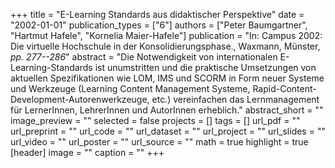 +++
title = "E-Learning Standards aus didaktischer Perspektive"
date = "2002-01-01"
publication_types = ["6"]
authors = ["Peter Baumgartner", "Hartmut Hafele", "Kornelia Maier-Hafele"]
publication = "In: Campus 2002: Die virtuelle Hochschule in der Konsolidierungsphase., Waxmann, Münster, _pp. 277--286_"
abstract = "Die Notwendigkeit von internationalen E-Learning-Standards ist unumstritten und die praktische Umsetzungen von aktuellen Spezifikationen wie LOM, IMS und SCORM in Form neuer Systeme und Werkzeuge (Learning Content Management Systeme, Rapid-Content-Development-Autorenwerkzeuge, etc.) vereinfachen das Lernmanagement für LernerInnen, LehrerInnen und AutorInnen erheblich."
abstract_short = ""
image_preview = ""
selected = false
projects = []
tags = []
url_pdf = ""
url_preprint = ""
url_code = ""
url_dataset = ""
url_project = ""
url_slides = ""
url_video = ""
url_poster = ""
url_source = ""
math = true
highlight = true
[header]
image = ""
caption = ""
+++

